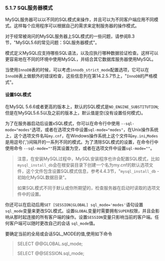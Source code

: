 ### 5.1.7 SQL服务器模式 ###
MySQL服务器可以以不同的SQL模式来操作，并且可以为不同客户端应用不同模式。这样每个应用程序可以根据自己的需求来定制服务器的操作模式。

对于经常被询问的MySQL服务器上SQL模式的一些问题，请参阅B.3节，"MySQL5.6的常见问题：SQL服务器模式"。

模式定义MySQL应支持哪些SQL语法，以及应执行哪种数据验证检查。这样可以更容易地在不同的环境中使用MySQL，并结合其它数据库服务器使用MySQL。

当使用`InnoDB`表的时候，可以考虑`innodb_strict_mode`配置选项，它可以在`InnoDB`表上做额外的错误检查，这些信息列在第14.2.5.7节上，"`InnoDB`的严格模式"。

#### 设置SQL模式 ####
在MySQL 5.6.6或者更高的版本上，默认的SQL模式是`NO_ENGINE_SUBSTITUTION`;但是在MySQL5.6.5以及之前的版本上，默认值是空(没有设置任何模式)。

为了在服务器启动后设置xSQL模式，你可以在命令行中使用 `--sql-mode="modes"`选项，或者在选项文件中设置`sql-mode="modes"`，在Unix操作系统上，这个选项文件名叫`my.cnf`，在Windows操作系统上这个文件叫`my.ini`,`Modes`是用逗号(',')间隔开的一系列不同的模式。为了清除SQL模式的设置，在命令行中使用命令 `--sql-mode=""`将其设置为空，或者在选项文件中设置`sql-mode=""`。

>注意，在安装MySQL过程中，MySQL安装程序也许会配置SQL模式，比如`mysql_install_db`会在根安装目录下创建一个名为my.cnf的默认选项文件，这个文件包含设置SQL模式信息，参考4.4.3节，"`mysql_install_db` - 初始化MySQL数据目录"。
>
>如果SQL模式不同于默认或你所期望的，检查服务器在启动时读取的选项文件中的设置。

你还可以在启动后用`SET [SESSION|GLOBAL] sql_mode='modes'`语句设置`sql_mode`变量来更改SQL模式。设置`GLOBAL`变量时需要拥有`SUPER`权限，并且会影响从那时起连接的所有客户端的操作。设置`SESSION`变量只影响当前的客户端。任何客户端可以随时更改自己的会话 `sql_mode`值。

要确定当前的全局或会话SQL_MODE的值,使用如下命令
>SELECT @@GLOBAL.sql_mode;
>
>SELECT @@SESSION.sql_mode;
